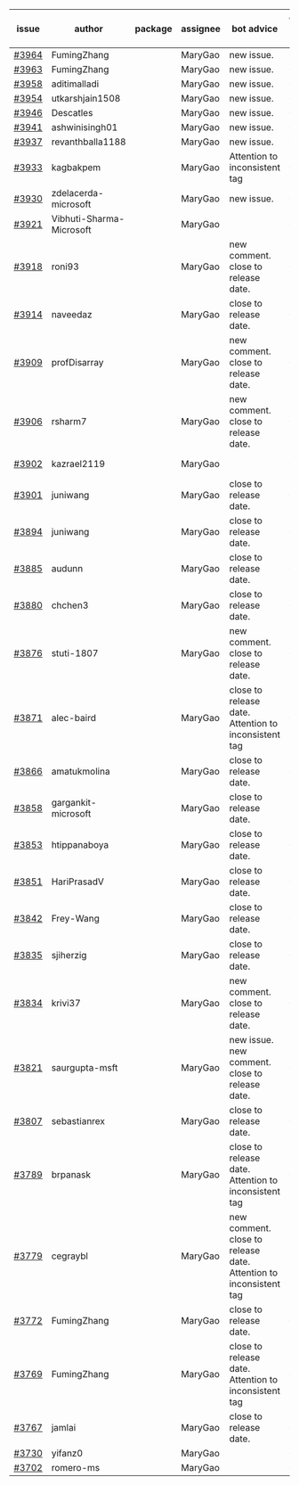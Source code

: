 | issue | author | package | assignee | bot advice | created date of issue | target release date | date from target |
| ------ | ------ | ------ | ------ | ------ | ------ | ------ | :-----: |
| [#3964](https://github.com/Azure/sdk-release-request/issues/3964) | FumingZhang |  | MaryGao | new issue. | 03-22 | 04-28 |  |
| [#3963](https://github.com/Azure/sdk-release-request/issues/3963) | FumingZhang |  | MaryGao | new issue. | 03-22 | 04-28 |  |
| [#3958](https://github.com/Azure/sdk-release-request/issues/3958) | aditimalladi |  | MaryGao | new issue. | 03-21 | 04-28 |  |
| [#3954](https://github.com/Azure/sdk-release-request/issues/3954) | utkarshjain1508 |  | MaryGao | new issue. | 03-21 | 04-28 |  |
| [#3946](https://github.com/Azure/sdk-release-request/issues/3946) | Descatles |  | MaryGao | new issue. | 03-17 | 04-28 |  |
| [#3941](https://github.com/Azure/sdk-release-request/issues/3941) | ashwinisingh01 |  | MaryGao | new issue. | 03-16 | 04-28 |  |
| [#3937](https://github.com/Azure/sdk-release-request/issues/3937) | revanthballa1188 |  | MaryGao | new issue. | 03-16 | 04-28 |  |
| [#3933](https://github.com/Azure/sdk-release-request/issues/3933) | kagbakpem |  | MaryGao | Attention to inconsistent tag | 03-15 | 04-28 |  |
| [#3930](https://github.com/Azure/sdk-release-request/issues/3930) | zdelacerda-microsoft |  | MaryGao | new issue. | 03-15 | 04-28 |  |
| [#3921](https://github.com/Azure/sdk-release-request/issues/3921) | Vibhuti-Sharma-Microsoft |  | MaryGao |  | 03-10 | 04-28 |  |
| [#3918](https://github.com/Azure/sdk-release-request/issues/3918) | roni93 |  | MaryGao | new comment. close to release date.  | 03-10 | 03-24 | 1 |
| [#3914](https://github.com/Azure/sdk-release-request/issues/3914) | naveedaz |  | MaryGao | close to release date.  | 03-10 | 03-24 | 1 |
| [#3909](https://github.com/Azure/sdk-release-request/issues/3909) | profDisarray |  | MaryGao | new comment. close to release date.  | 03-09 | 03-24 | 1 |
| [#3906](https://github.com/Azure/sdk-release-request/issues/3906) | rsharm7 |  | MaryGao | new comment. close to release date.  | 03-07 | 03-24 | 1 |
| [#3902](https://github.com/Azure/sdk-release-request/issues/3902) | kazrael2119 |  | MaryGao |  | 03-07 | fail to get. |  |
| [#3901](https://github.com/Azure/sdk-release-request/issues/3901) | juniwang |  | MaryGao | close to release date.  | 03-07 | 03-24 | 1 |
| [#3894](https://github.com/Azure/sdk-release-request/issues/3894) | juniwang |  | MaryGao | close to release date.  | 03-07 | 03-24 | 1 |
| [#3885](https://github.com/Azure/sdk-release-request/issues/3885) | audunn |  | MaryGao | close to release date.  | 03-06 | 03-24 | 1 |
| [#3880](https://github.com/Azure/sdk-release-request/issues/3880) | chchen3 |  | MaryGao | close to release date.  | 03-03 | 03-24 | 1 |
| [#3876](https://github.com/Azure/sdk-release-request/issues/3876) | stuti-1807 |  | MaryGao | new comment. close to release date.  | 03-03 | 03-24 | 1 |
| [#3871](https://github.com/Azure/sdk-release-request/issues/3871) | alec-baird |  | MaryGao | close to release date.  Attention to inconsistent tag | 03-03 | 03-24 | 1 |
| [#3866](https://github.com/Azure/sdk-release-request/issues/3866) | amatukmolina |  | MaryGao | close to release date.  | 03-03 | 03-24 | 1 |
| [#3858](https://github.com/Azure/sdk-release-request/issues/3858) | gargankit-microsoft |  | MaryGao | close to release date.  | 03-02 | 03-24 | 1 |
| [#3853](https://github.com/Azure/sdk-release-request/issues/3853) | htippanaboya |  | MaryGao | close to release date.  | 03-01 | 03-24 | 1 |
| [#3851](https://github.com/Azure/sdk-release-request/issues/3851) | HariPrasadV |  | MaryGao | close to release date.  | 03-01 | 03-24 | 1 |
| [#3842](https://github.com/Azure/sdk-release-request/issues/3842) | Frey-Wang |  | MaryGao | close to release date.  | 02-24 | 03-24 | 1 |
| [#3835](https://github.com/Azure/sdk-release-request/issues/3835) | sjiherzig |  | MaryGao | close to release date.  | 02-23 | 03-24 | 1 |
| [#3834](https://github.com/Azure/sdk-release-request/issues/3834) | krivi37 |  | MaryGao | new comment. close to release date.  | 02-22 | 03-24 | 1 |
| [#3821](https://github.com/Azure/sdk-release-request/issues/3821) | saurgupta-msft |  | MaryGao | new issue. new comment. close to release date.  | 02-16 | 03-24 | 1 |
| [#3807](https://github.com/Azure/sdk-release-request/issues/3807) | sebastianrex |  | MaryGao | close to release date.  | 02-15 | 03-24 | 1 |
| [#3789](https://github.com/Azure/sdk-release-request/issues/3789) | brpanask |  | MaryGao | close to release date.  Attention to inconsistent tag | 02-14 | 03-24 | 1 |
| [#3779](https://github.com/Azure/sdk-release-request/issues/3779) | cegraybl |  | MaryGao | new comment. close to release date.  Attention to inconsistent tag | 02-13 | 03-24 | 1 |
| [#3772](https://github.com/Azure/sdk-release-request/issues/3772) | FumingZhang |  | MaryGao | close to release date.  | 02-13 | 03-24 | 1 |
| [#3769](https://github.com/Azure/sdk-release-request/issues/3769) | FumingZhang |  | MaryGao | close to release date.  Attention to inconsistent tag | 02-13 | 03-24 | 1 |
| [#3767](https://github.com/Azure/sdk-release-request/issues/3767) | jamlai |  | MaryGao | close to release date.  | 02-10 | 03-24 | 1 |
| [#3730](https://github.com/Azure/sdk-release-request/issues/3730) | yifanz0 |  | MaryGao |  | 02-01 | 03-07 |  |
| [#3702](https://github.com/Azure/sdk-release-request/issues/3702) | romero-ms |  | MaryGao |  | 01-24 | 02-24 |  |
